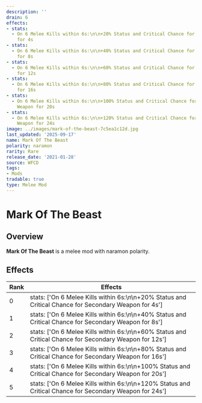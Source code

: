 ```yaml
---
description: ''
drain: 6
effects:
- stats:
  - On 6 Melee Kills within 6s:\n\n+20% Status and Critical Chance for Secondary Weapon
    for 4s
- stats:
  - On 6 Melee Kills within 6s:\n\n+40% Status and Critical Chance for Secondary Weapon
    for 8s
- stats:
  - On 6 Melee Kills within 6s:\n\n+60% Status and Critical Chance for Secondary Weapon
    for 12s
- stats:
  - On 6 Melee Kills within 6s:\n\n+80% Status and Critical Chance for Secondary Weapon
    for 16s
- stats:
  - On 6 Melee Kills within 6s:\n\n+100% Status and Critical Chance for Secondary
    Weapon for 20s
- stats:
  - On 6 Melee Kills within 6s:\n\n+120% Status and Critical Chance for Secondary
    Weapon for 24s
image: ../images/mark-of-the-beast-7c5ea1c12d.jpg
last_updated: '2025-09-17'
name: Mark Of The Beast
polarity: naramon
rarity: Rare
release_date: '2021-01-28'
source: WFCD
tags:
- Mods
tradable: true
type: Melee Mod
---
```


# Mark Of The Beast

## Overview

**Mark Of The Beast** is a melee mod with naramon polarity.

## Effects

| Rank | Effects |
|------|----------|
| 0 | stats: ['On 6 Melee Kills within 6s:\\n\\n+20% Status and Critical Chance for Secondary Weapon for 4s'] |
| 1 | stats: ['On 6 Melee Kills within 6s:\\n\\n+40% Status and Critical Chance for Secondary Weapon for 8s'] |
| 2 | stats: ['On 6 Melee Kills within 6s:\\n\\n+60% Status and Critical Chance for Secondary Weapon for 12s'] |
| 3 | stats: ['On 6 Melee Kills within 6s:\\n\\n+80% Status and Critical Chance for Secondary Weapon for 16s'] |
| 4 | stats: ['On 6 Melee Kills within 6s:\\n\\n+100% Status and Critical Chance for Secondary Weapon for 20s'] |
| 5 | stats: ['On 6 Melee Kills within 6s:\\n\\n+120% Status and Critical Chance for Secondary Weapon for 24s'] |

